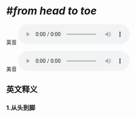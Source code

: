 # ***\#from head to toe*** 
英音
<audio src="./media/from head to toe1_AAC.aac" controls="controls"></audio>

美音
<audio src="./media/from head to toe2_AAC.aac" controls="controls"></audio>



  

英文释义
---
### 1.**从头到脚**  


